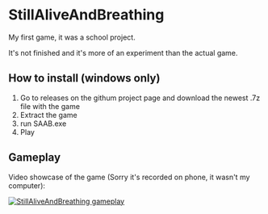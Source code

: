 # StillAliveAndBreathing
My first game, it was a school project.

It's not finished and it's more of an experiment than the actual game.

## How to install (windows only)

  1. Go to releases on the githum project page and download the newest .7z file with the game
  2. Extract the game
  3. run SAAB.exe
  4. Play

## Gameplay

  Video showcase of the game (Sorry it's recorded on phone, it wasn't my computer):

[![StillAliveAndBreathing gameplay](https://img.youtube.com/vi/UDtN9ZmM8X4/0.jpg)](https://www.youtube.com/watch?v=UDtN9ZmM8X4)
